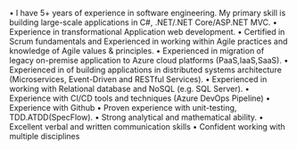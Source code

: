 •	I have 5+ years of experience in software engineering.
My primary skill is  building large-scale applications in C#, .NET/.NET Core/ASP.NET MVC.
•	Experience in transformational  Application web development.
•	Certified in Scrum fundamentals and Experienced in  working within Agile practices and knowledge of Agile values & principles.
•	Experienced in migration of legacy on-premise application to  Azure cloud platforms (PaaS,IaaS,SaaS). 
•	Experienced in of building applications in distributed systems architecture (Microservices, Event-Driven and RESTful Services).
•	Experienced in working with Relational database and NoSQL (e.g. SQL Server).
•	Experience with CI/CD tools and techniques (Azure DevOps Pipeline)
•	Experience with Github
•	Proven experience with unit-testing, TDD.ATDD(SpecFlow).
•	Strong analytical and mathematical ability.
•	Excellent verbal and written communication skills
•	Confident working with multiple disciplines


